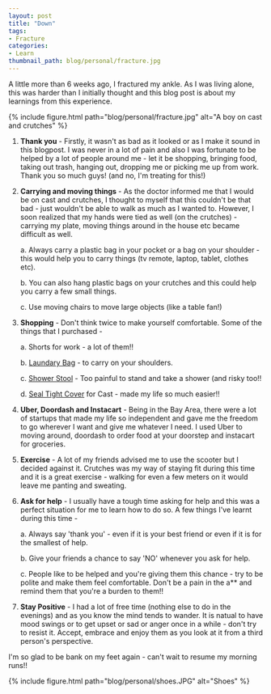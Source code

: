 ```yaml
---
layout: post
title: "Down"
tags:
- Fracture
categories:
- Learn
thumbnail_path: blog/personal/fracture.jpg
---
```


A little more than 6 weeks ago, I fractured my ankle. As I was living alone, this was harder than I initially thought and this blog post is about my learnings from this experience. 

{% include figure.html path="blog/personal/fracture.jpg" alt="A boy on cast and crutches" %}

1. **Thank you** - Firstly, it wasn't as bad as it looked or as I make it sound in this blogpost. I was never in a lot of pain and also I was fortunate to be helped by a lot of people around me - let it be shopping, bringing food, taking out trash, hanging out, dropping me or picking me up from work. Thank you so much guys! (and no, I'm treating for this!)

2. **Carrying and moving things** - As the doctor informed me that I would be on cast and crutches, I thought to myself that this couldn't be that bad - just wouldn't be able to walk as much as I wanted to. However, I soon realized that my hands were tied as well (on the crutches) - carrying my plate, moving things around in the house etc became difficult as well.

	a. Always carry a plastic bag in your pocket or a bag on your shoulder - this would help you to carry things (tv remote, laptop, tablet, clothes etc).

	b. You can also hang plastic bags on your crutches and this could help you carry a few small things.

	c. Use moving chairs to move large objects (like a table fan!)

3. **Shopping** - Don't think twice to make yourself comfortable. Some of the things that I purchased - 

	a. Shorts for work - a lot of them!!

	b. [Laundary Bag](http://www.amazon.com/gp/product/B00L83CFVA?psc=1) - to carry on your shoulders.

	c. [Shower Stool](http://www.amazon.com/gp/product/B002UN2UKS?psc=1) - Too painful to stand and take a shower (and risky too!!

	d. [Seal Tight Cover](http://www.amazon.com/gp/product/B007HCDMJ0?psc=1) for Cast - made my life so much easier!!

4. **Uber, Doordash and Instacart** - Being in the Bay Area, there were a lot of startups that made my life so independent and gave me the freedom to go wherever I want and give me whatever I need. I used Uber to moving around, doordash to order food at your doorstep and instacart for groceries.

5. **Exercise** - A lot of my friends advised me to use the scooter but I decided against it. Crutches was my way of staying fit during this time and it is a great exercise - walking for even a few meters on it would leave me panting and sweating.

6. **Ask for help** - I usually have a tough time asking for help and this was a perfect situation for me to learn how to do so. A few things I've learnt during this time - 

	a. Always say 'thank you' - even if it is your best friend or even if it is for the smallest of help.

	b. Give your friends a chance to say 'NO' whenever you ask for help.

	c. People like to be helped and you're giving them this chance - try to be polite and make them feel comfortable. Don't be a pain in the a** and remind them that you're a burden to them!!

6. **Stay Positive** - I had a lot of free time (nothing else to do in the evenings) and as you know the mind tends to wander. It is natual to have mood swings or to get upset or sad or anger once in a while - don't try to resist it. Accept, embrace and enjoy them as you look at it from a third person's perspective.

I'm so glad to be bank on my feet again - can't wait to resume my morning runs!!

{% include figure.html path="blog/personal/shoes.JPG" alt="Shoes" %}